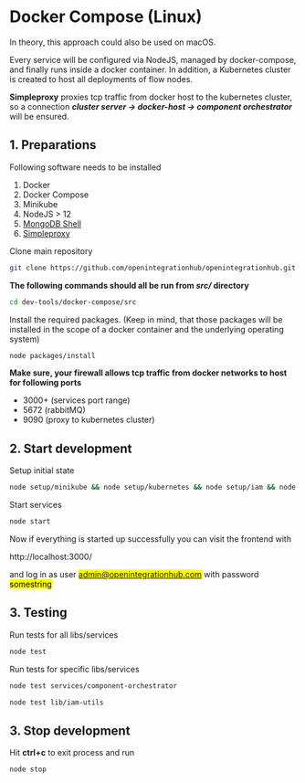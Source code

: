 # Docker Compose (Linux)

In theory, this approach could also be used on macOS.

Every service will be configured via NodeJS, managed by docker-compose, and finally runs inside a docker container. In addition, a Kubernetes cluster is created to host all deployments of flow nodes.

**Simpleproxy** proxies tcp traffic from docker host to the kubernetes cluster, so a connection **_cluster server -> docker-host -> component orchestrator_** will be ensured.

## 1. Preparations

Following software needs to be installed

1. Docker
2. Docker Compose
3. Minikube
4. NodeJS > 12
5. [MongoDB Shell](https://docs.mongodb.com/manual/tutorial/install-mongodb-on-ubuntu/#install-the-mongodb-packages)
6. [Simpleproxy](https://github.com/vzaliva/simpleproxy)

Clone main repository

```bash
git clone https://github.com/openintegrationhub/openintegrationhub.git
```

**The following commands should all be run from ***src/*** directory**

```bash
cd dev-tools/docker-compose/src
```

Install the required packages. (Keep in mind, that those packages will be installed in the scope of a docker container and the underlying operating system)

```bash
node packages/install
```

**Make sure, your firewall allows tcp traffic from docker networks to host for following ports**
- 3000+ (services port range)
- 5672 (rabbitMQ)
- 9090 (proxy to kubernetes cluster)

## 2. Start development

Setup initial state

```bash
node setup/minikube && node setup/kubernetes && node setup/iam && node setup/flows
```

Start services

```bash
node start
```

Now if everything is started up successfully you can visit the frontend with

http://localhost:3000/

and log in as user
<mark>admin@openintegrationhub.com</mark> with password <mark>somestring</mark>

## 3. Testing

Run tests for all libs/services

```bash
node test
```

Run tests for specific libs/services

```bash
node test services/component-orchestrator
```

```bash
node test lib/iam-utils
```


## 3. Stop development

Hit **ctrl+c** to exit process and run

```bash
node stop
```